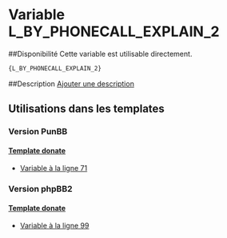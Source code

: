 # Variable L_BY_PHONECALL_EXPLAIN_2

##Disponibilité
Cette variable est utilisable directement.

```html
{L_BY_PHONECALL_EXPLAIN_2}
```

##Description
[Ajouter une description](https://fa-tvars.appspot.com/var/L_BY_PHONECALL_EXPLAIN_2)

## Utilisations dans les templates

### Version PunBB

#### [Template donate](punbb/donate.md#readme)
* [Variable &agrave; la ligne 71](../punbb/donate.tpl#L71)

### Version phpBB2

#### [Template donate](subsilver/donate.md#readme)
* [Variable &agrave; la ligne 99](../subsilver/donate.tpl#L99)